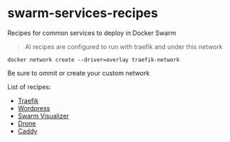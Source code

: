 # swarm-services-recipes
Recipes for common services to deploy in Docker Swarm

> Al recipes are configured to run with traefik and under this network

```
docker network create --driver=overlay traefik-network
```

Be sure to ommit or create your custom network

List of recipes:

- [Traefik](traefik.md)
- [Wordpress](wordpress.md)
- [Swarm Visualizer](visualizer.md)
- [Drone](drone.md)
- [Caddy](caddy.md)
